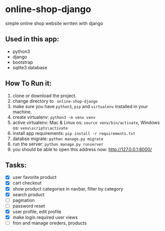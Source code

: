 # online-shop-django
simple online shop website wrriten with django


## Used in this app:
- python3
- django 
- bootstrap
- sqlite3 database


## How To Run it:
1. clone or download the project.
2. change directory to ``` online-shop-django```
3. make sure you have ``python3``, ```pip``` and ```virtualenv``` installed in your machine.
4. create virtualenv: ```python3 -m venv venv```
5. active virtualenv: Mac & Linux os: ```source venv/bin/activate```, Windows os: ```venv\scripts\activate```
6. install app requirements: ```pip install -r requirements.txt```
7. databse migrate: ```python manage.py migrate```
8. run the server: ```python manage.py runserver```
9. you should be able to open this address now: http://127.0.0.1:8000/


## Tasks:
- [x] user favorite product
- [x] cart checkout
- [x] show product categories in navbar, filter by category
- [x] search product
- [ ] pagination
- [ ] password reset
- [x] user profile, edit profile
- [x] make login required user views
- [ ] fron and manage oreders, products
